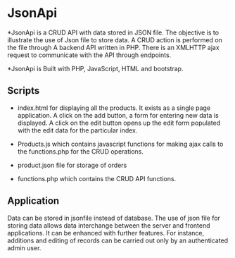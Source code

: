 # JsonApi
*JsonApi is a CRUD API with data stored in JSON file.
 The objective is to illustrate the use of Json file to 
 store data. A CRUD action is performed on the file through
 A backend API written in PHP. There is an XMLHTTP ajax request 
 to communicate with the API through endpoints.
 
*JsonApi is  Built with PHP, JavaScript, HTML and bootstrap.

## Scripts
 * index.html for displaying all the products. It exists as a single page application. 
   A click on the add button, a form for entering new data is displayed. A click on 
   the edit button opens up the edit form populated with the edit data for the 
   particular index.
   
 * Products.js which contains javascript functions for making
   ajax calls to the functions.php for the CRUD operations.
    
 * product.json file for storage of orders
 * functions.php which contains the CRUD API functions.

## Application
Data can be stored in jsonfile instead of database. 
The use of json file for storing data allows
data interchange between the server and frontend
applications. It can be enhanced with further features.
For instance, additions and editing of records can be
carried out only by an authenticated admin user.
